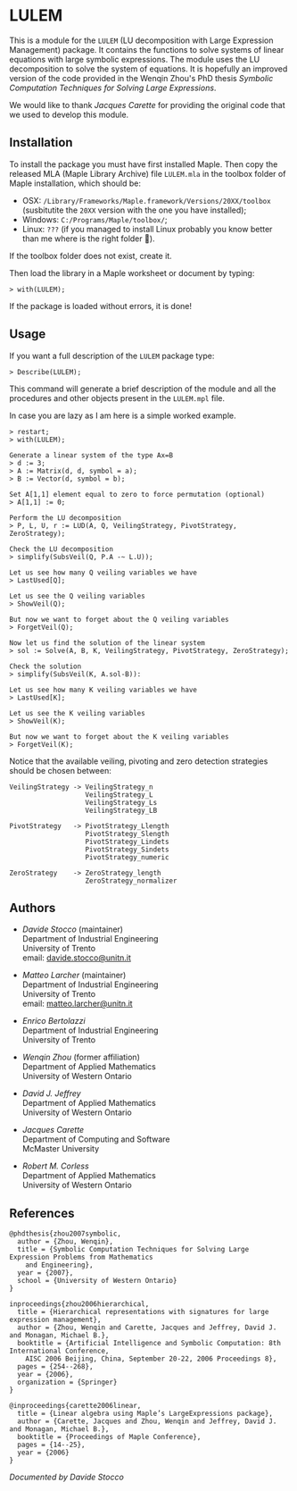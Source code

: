 # LULEM

This is a module for the `LULEM` (LU decomposition with Large Expression Management) package. It contains the functions to solve systems of linear equations with large symbolic expressions. The module uses the LU decomposition to solve the system of equations. It is hopefully an improved version of the code provided in the Wenqin Zhou's PhD thesis *Symbolic Computation Techniques for Solving Large Expressions*.

We would like to thank *Jacques Carette* for providing the original code that we used to develop this module.

## Installation

To install the package you must have first installed Maple. Then copy the released MLA (Maple Library Archive) file `LULEM.mla` in the toolbox folder of Maple installation, which should be:

- OSX: `/Library/Frameworks/Maple.framework/Versions/20XX/toolbox` (susbitutite the `20XX` version with the one you have installed);
- Windows: `C:/Programs/Maple/toolbox/`;
- Linux: `???` (if you managed to install Linux probably you know better than me where is the right folder 🫡).

If the toolbox folder does not exist, create it.

Then load the library in a Maple worksheet or document by typing:
```
> with(LULEM);
```
If the package is loaded without errors, it is done!

## Usage

If you want a full description of the `LULEM` package type:
```
> Describe(LULEM);
```
This command will generate a brief description of the module and all the procedures and other objects present in the `LULEM.mpl` file.

In case you are lazy as I am here is a simple worked example.

```
> restart;
> with(LULEM);

Generate a linear system of the type Ax=B
> d := 3;
> A := Matrix(d, d, symbol = a);
> B := Vector(d, symbol = b);

Set A[1,1] element equal to zero to force permutation (optional)
> A[1,1] := 0;

Perform the LU decomposition
> P, L, U, r := LUD(A, Q, VeilingStrategy, PivotStrategy, ZeroStrategy);

Check the LU decomposition
> simplify(SubsVeil(Q, P.A -~ L.U));

Let us see how many Q veiling variables we have
> LastUsed[Q];

Let us see the Q veiling variables
> ShowVeil(Q);

But now we want to forget about the Q veiling variables
> ForgetVeil(Q);

Now let us find the solution of the linear system
> sol := Solve(A, B, K, VeilingStrategy, PivotStrategy, ZeroStrategy);

Check the solution
> simplify(SubsVeil(K, A.sol-B)):

Let us see how many K veiling variables we have
> LastUsed[K];

Let us see the K veiling variables
> ShowVeil(K);

But now we want to forget about the K veiling variables
> ForgetVeil(K);
```

Notice that the available veiling, pivoting and zero detection strategies should be chosen between:
```
VeilingStrategy -> VeilingStrategy_n
                   VeilingStrategy_L
                   VeilingStrategy_Ls
                   VeilingStrategy_LB

PivotStrategy   -> PivotStrategy_Llength
                   PivotStrategy_Slength
                   PivotStrategy_Lindets
                   PivotStrategy_Sindets
                   PivotStrategy_numeric

ZeroStrategy    -> ZeroStrategy_length
                   ZeroStrategy_normalizer
```

## Authors

- *Davide Stocco* (maintainer) \
  Department of Industrial Engineering \
  University of Trento \
  email: davide.stocco@unitn.it

- *Matteo Larcher* (maintainer) \
  Department of Industrial Engineering \
  University of Trento \
  email: matteo.larcher@unitn.it

- *Enrico Bertolazzi* \
  Department of Industrial Engineering \
  University of Trento

- *Wenqin Zhou* (former affiliation) \
  Department of Applied Mathematics \
  University of Western Ontario

- *David J. Jeffrey* \
  Department of Applied Mathematics \
  University of Western Ontario

- *Jacques Carette* \
  Department of Computing and Software \
  McMaster University

- *Robert M. Corless* \
  Department of Applied Mathematics \
  University of Western Ontario

## References

```
@phdthesis{zhou2007symbolic,
  author = {Zhou, Wenqin},
  title = {Symbolic Computation Techniques for Solving Large Expression Problems from Mathematics
    and Engineering},
  year = {2007},
  school = {University of Western Ontario}
}
```
```
inproceedings{zhou2006hierarchical,
  title = {Hierarchical representations with signatures for large expression management},
  author = {Zhou, Wenqin and Carette, Jacques and Jeffrey, David J. and Monagan, Michael B.},
  booktitle = {Artificial Intelligence and Symbolic Computation: 8th International Conference,
    AISC 2006 Beijing, China, September 20-22, 2006 Proceedings 8},
  pages = {254--268},
  year = {2006},
  organization = {Springer}
}
```
```
@inproceedings{carette2006linear,
  title = {Linear algebra using Maple’s LargeExpressions package},
  author = {Carette, Jacques and Zhou, Wenqin and Jeffrey, David J. and Monagan, Michael B.},
  booktitle = {Proceedings of Maple Conference},
  pages = {14--25},
  year = {2006}
}
```

*Documented by Davide Stocco*
